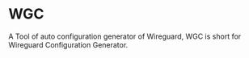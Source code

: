 # WGC
A Tool of auto configuration generator of Wireguard, WGC is short for Wireguard Configuration Generator.
